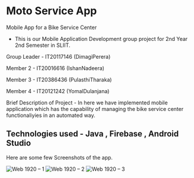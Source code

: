 # Moto Service App
Mobile App for a Bike Service Center

- This is our Mobile Application Development group project for 2nd Year 2nd Semester in SLIIT.

Group Leader - IT20117146 (DimagiPerera)

Member 2 - IT20016616 (IshanNadeera)

Member 3 - IT20386436 (PulasthiTharaka)

Member 4 - IT20121242 (YomalDulanjana)

Brief Description of Project - In here we have implemented mobile application which has the capability of managing the bike service center functionaliyies in an automated way.

Technologies used - Java , Firebase , Android Studio
---

Here are some few Screenshots of the app.


![Web 1920 – 1](https://user-images.githubusercontent.com/86223874/160267738-32a71de5-962b-45e6-925e-8db35fedd859.png)
![Web 1920 – 2](https://user-images.githubusercontent.com/86223874/160267962-023575d4-dd03-4ae9-8e62-68127fc7bfba.png)
![Web 1920 – 3](https://user-images.githubusercontent.com/86223874/160268081-2e75425b-b729-4348-9083-bc1b16fc9903.png)
